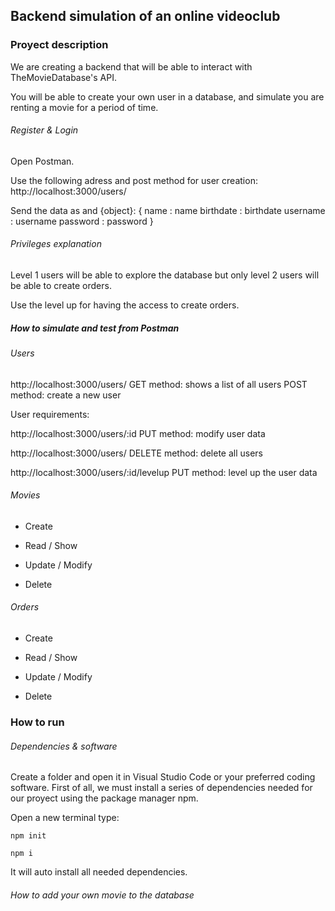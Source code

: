 ## Backend simulation of an online videoclub

### Proyect description

We are creating a backend that will be able to interact with TheMovieDatabase's API.

You will be able to create your own user in a database, and simulate you are renting a movie for a period of time. 


###### Register & Login

Open Postman.
<!-- postman indications here -->
Use the following adress and post method for user creation: 
http://localhost:3000/users/

Send the data as and {object}:
{
    name : name
    birthdate : birthdate
    username : username
    password : password
    <!-- complete as we do it -->
}



###### Privileges explanation

Level 1 users will be able to explore the database but only level 2 users will be able to create orders. 

Use the level up for having the access to create orders.

##### How to simulate and test from Postman

###### Users

http://localhost:3000/users/
GET method: shows a list of all users
POST method: create a new user

User requirements:
<!--  -->

http://localhost:3000/users/:id
PUT method: modify user data

http://localhost:3000/users/
DELETE method: delete all users

http://localhost:3000/users/:id/levelup
PUT method: level up the user data


###### Movies

- Create

- Read / Show

- Update / Modify

- Delete

###### Orders

- Create

- Read / Show

- Update / Modify

- Delete


### How to run

###### Dependencies & software

Create a folder and open it in Visual Studio Code or your preferred coding software. First of all, we must install a series of dependencies needed for our proyect using the package manager npm.

Open a new terminal
type:

`npm init`

`npm i` 

It will auto install all needed dependencies.




###### How to add your own movie to the database